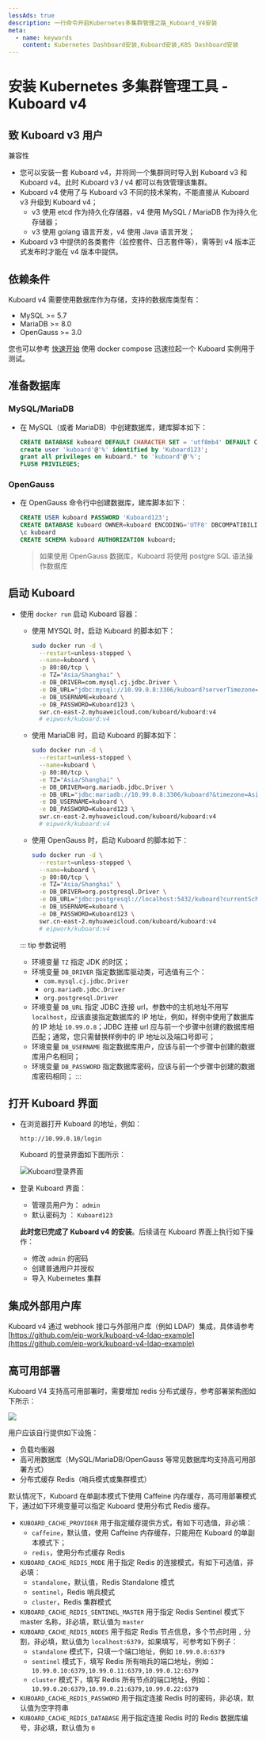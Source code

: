 ```yaml
---
lessAds: true
description: 一行命令开启Kubernetes多集群管理之路_Kuboard_V4安装
meta:
  - name: keywords
    content: Kubernetes Dashboard安装,Kuboard安装,K8S Dashboard安装
---
```


# 安装 Kubernetes 多集群管理工具 - Kuboard v4

## 致 Kuboard v3 用户

兼容性

- 您可以安装一套 Kuboard v4，并将同一个集群同时导入到 Kuboard v3 和 Kuboard v4。此时 Kuboard v3 / v4 都可以有效管理该集群。
- Kuboard v4 使用了与 Kuboard v3 不同的技术架构，不能直接从 Kuboard v3 升级到 Kuboard v4；
  - v3 使用 etcd 作为持久化存储器，v4 使用 MySQL / MariaDB 作为持久化存储器；
  - v3 使用 golang 语言开发，v4 使用 Java 语言开发；
- Kuboard v3 中提供的各类套件（监控套件、日志套件等），需等到 v4 版本正式发布时才能在 v4 版本中提供。

## 依赖条件

Kuboard v4 需要使用数据库作为存储，支持的数据库类型有：

- MySQL >= 5.7
- MariaDB >= 8.0
- OpenGauss >= 3.0

您也可以参考 [快速开始](./quickstart.md) 使用 docker compose 迅速拉起一个 Kuboard 实例用于测试。

## 准备数据库

### MySQL/MariaDB

- 在 MySQL（或者 MariaDB）中创建数据库，建库脚本如下：

  ```sql
  CREATE DATABASE kuboard DEFAULT CHARACTER SET = 'utf8mb4' DEFAULT COLLATE = 'utf8mb4_unicode_ci';
  create user 'kuboard'@'%' identified by 'Kuboard123';
  grant all privileges on kuboard.* to 'kuboard'@'%';
  FLUSH PRIVILEGES;
  ```

### OpenGauss

- 在 OpenGauss 命令行中创建数据库，建库脚本如下：

  ```sql
  CREATE USER kuboard PASSWORD 'Kuboard123';
  CREATE DATABASE kuboard OWNER=kuboard ENCODING='UTF8' DBCOMPATIBILITY='PG';
  \c kuboard
  CREATE SCHEMA kuboard AUTHORIZATION kuboard;
  ```

  > 如果使用 OpenGauss 数据库，Kuboard 将使用 postgre SQL 语法操作数据库

## 启动 Kuboard

- 使用 `docker run` 启动 Kuboard 容器：

  - 使用 MYSQL 时，启动 Kuboard 的脚本如下：

    ```sh
    sudo docker run -d \
      --restart=unless-stopped \
      --name=kuboard \
      -p 80:80/tcp \
      -e TZ="Asia/Shanghai" \
      -e DB_DRIVER=com.mysql.cj.jdbc.Driver \
      -e DB_URL="jdbc:mysql://10.99.0.8:3306/kuboard?serverTimezone=Asia/Shanghai" \
      -e DB_USERNAME=kuboard \
      -e DB_PASSWORD=Kuboard123 \
      swr.cn-east-2.myhuaweicloud.com/kuboard/kuboard:v4
      # eipwork/kuboard:v4
    ```

  - 使用 MariaDB 时，启动 Kuboard 的脚本如下：

    ```sh
    sudo docker run -d \
      --restart=unless-stopped \
      --name=kuboard \
      -p 80:80/tcp \
      -e TZ="Asia/Shanghai" \
      -e DB_DRIVER=org.mariadb.jdbc.Driver \
      -e DB_URL="jdbc:mariadb://10.99.0.8:3306/kuboard?&timezone=Asia/Shanghai" \
      -e DB_USERNAME=kuboard \
      -e DB_PASSWORD=Kuboard123 \
      swr.cn-east-2.myhuaweicloud.com/kuboard/kuboard:v4
      # eipwork/kuboard:v4
    ```

  - 使用 OpenGauss 时，启动 Kuboard 的脚本如下：

    ```sh
    sudo docker run -d \
      --restart=unless-stopped \
      --name=kuboard \
      -p 80:80/tcp \
      -e TZ="Asia/Shanghai" \
      -e DB_DRIVER=org.postgresql.Driver \
      -e DB_URL="jdbc:postgresql://localhost:5432/kuboard?currentSchema=kuboard&characterEncoding=UTF8" \
      -e DB_USERNAME=kuboard \
      -e DB_PASSWORD=Kuboard123 \
      swr.cn-east-2.myhuaweicloud.com/kuboard/kuboard:v4
      # eipwork/kuboard:v4
    ```

  ::: tip 参数说明

  - 环境变量 `TZ` 指定 JDK 的时区；
  - 环境变量 `DB_DRIVER` 指定数据库驱动类，可选值有三个：
    - `com.mysql.cj.jdbc.Driver`
    - `org.mariadb.jdbc.Driver`
    - `org.postgresql.Driver`
  - 环境变量 `DB_URL` 指定 JDBC 连接 url，参数中的主机地址不用写 `localhost`，应该直接指定数据库的 IP 地址，例如，样例中使用了数据库的 IP 地址 `10.99.0.8`；JDBC 连接 url 应与前一个步骤中创建的数据库相匹配；通常，您只需替换样例中的 IP 地址以及端口号即可；
  - 环境变量 `DB_USERNAME` 指定数据库用户，应该与前一个步骤中创建的数据库用户名相同；
  - 环境变量 `DB_PASSWORD` 指定数据库密码，应该与前一个步骤中创建的数据库密码相同；
    :::

## 打开 Kuboard 界面

- 在浏览器打开 Kuboard 的地址，例如：

  `http://10.99.0.10/login`

  Kuboard 的登录界面如下图所示：

  ![Kuboard登录界面](./install.assets/kuboard_login.png)

- 登录 Kuboard 界面：

  - 管理员用户为： `admin`
  - 默认密码为 ： `Kuboard123`

  **此时您已完成了 Kuboard v4 的安装**。后续请在 Kuboard 界面上执行如下操作：

  - 修改 `admin` 的密码
  - 创建普通用户并授权
  - 导入 Kubernetes 集群

## 集成外部用户库

Kuboard v4 通过 webhook 接口与外部用户库（例如 LDAP）集成，具体请参考 [https://github.com/eip-work/kuboard-v4-ldap-example](https://github.com/eip-work/kuboard-v4-ldap-example)

## 高可用部署

Kuboard V4 支持高可用部署时，需要增加 redis 分布式缓存，参考部署架构图如下所示：

<p>
<img src="./install.assets/kuboard-v4-ha.png" style="max-width: 400px"/>
</p>

用户应该自行提供如下设施：

- 负载均衡器
- 高可用数据库（MySQL/MariaDB/OpenGauss 等常见数据库均支持高可用部署方式）
- 分布式缓存 Redis（哨兵模式或集群模式）

默认情况下，Kuboard 在单副本模式下使用 Caffeine 内存缓存，高可用部署模式下，通过如下环境变量可以指定 Kuboard 使用分布式 Redis 缓存。

- `KUBOARD_CACHE_PROVIDER` 用于指定缓存提供方式，有如下可选值，非必填：
  - `caffeine`，默认值，使用 Caffeine 内存缓存，只能用在 Kuboard 的单副本模式下；
  - `redis`，使用分布式缓存 Redis
- `KUBOARD_CACHE_REDIS_MODE` 用于指定 Redis 的连接模式，有如下可选值，非必填：
  - `standalone`，默认值，Redis Standalone 模式
  - `sentinel`，Redis 哨兵模式
  - `cluster`，Redis 集群模式
- `KUBOARD_CACHE_REDIS_SENTINEL_MASTER` 用于指定 Redis Sentinel 模式下 master 名称，非必填，默认值为 `master`
- `KUBOARD_CACHE_REDIS_NODES` 用于指定 Redis 节点信息，多个节点时用 `,` 分割，非必填，默认值为 `localhost:6379`，如果填写，可参考如下例子：
  - `standalone` 模式下，只填一个端口地址，例如 `10.99.0.8:6379`
  - `sentinel` 模式下，填写 Redis 所有哨兵的端口地址，例如： `10.99.0.10:6379,10.99.0.11:6379,10.99.0.12:6379`
  - `cluster` 模式下，填写 Redis 所有节点的端口地址，例如： `10.99.0.20:6379,10.99.0.21:6379,10.99.0.22:6379`
- `KUBOARD_CACHE_REDIS_PASSWORD` 用于指定连接 Redis 时的密码，非必填，默认值为空字符串
- `KUBOARD_CACHE_REDIS_DATABASE` 用于指定连接 Redis 时的 Redis 数据库编号，非必填，默认值为 `0`
